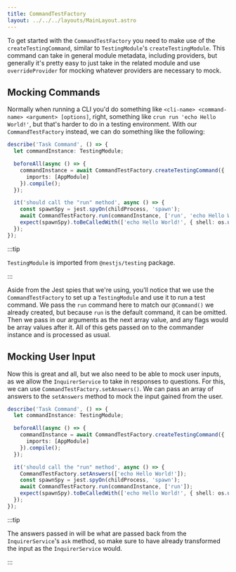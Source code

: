 ```yaml
---
title: CommandTestFactory
layout: ../../../layouts/MainLayout.astro
---
```


To get started with the `CommandTestFactory` you need to make use of the `createTestingCommand`,
similar to `TestingModule`'s `createTestingModule`. This command can take in general module
metadata, including providers, but generally it's pretty easy to just take in the related module and
use `overrideProvider` for mocking whatever providers are necessary to mock.

## Mocking Commands

Normally when running a CLI you'd do something like
`<cli-name> <command-name> <argument> [options]`, right, something like
`crun run 'echo Hello World!'`, but that's harder to do in a testing environment. With our
`CommandTestFactory` instead, we can do something like the following:

```typescript title="test/task.command.spec.ts"
describe('Task Command', () => {
  let commandInstance: TestingModule;

  beforeAll(async () => {
    commandInstance = await CommandTestFactory.createTestingCommand({
      imports: [AppModule]
    }).compile();
  });

  it('should call the "run" method', async () => {
    const spawnSpy = jest.spyOn(childProcess, 'spawn');
    await CommandTestFactory.run(commandInstance, ['run', 'echo Hello World!']);
    expect(spawnSpy).toBeCalledWith(['echo Hello World!', { shell: os.userInfo().shell }]);
  });
});
```

:::tip

`TestingModule` is imported from `@nestjs/testing` package.

:::

Aside from the Jest spies that we're using, you'll notice that we use the `CommandTestFactory` to
set up a `TestingModule` and use it to run a test command. We pass the `run` command here to match
our `@Command()` we already created, but because `run` is the default command, it can be omitted.
Then we pass in our arguments as the next array value, and any flags would be array values after it.
All of this gets passed on to the commander instance and is processed as usual.

## Mocking User Input

Now this is great and all, but we also need to be able to mock user inputs, as we allow the
`InquirerService` to take in responses to questions. For this, we can use
`CommandTestFactory.setAnswers()`. We can pass an array of answers to the `setAnswers` method to
mock the input gained from the user.

```typescript title="test/task.command.spec.ts"
describe('Task Command', () => {
  let commandInstance: TestingModule;

  beforeAll(async () => {
    commandInstance = await CommandTestFactory.createTestingCommand({
      imports: [AppModule]
    }).compile();
  });

  it('should call the "run" method', async () => {
    CommandTestFactory.setAnswers(['echo Hello World!']);
    const spawnSpy = jest.spyOn(childProcess, 'spawn');
    await CommandTestFactory.run(commandInstance, ['run']);
    expect(spawnSpy).toBeCalledWith(['echo Hello World!', { shell: os.userInfo().shell }]);
  });
});
```

:::tip

The answers passed in will be what are passed back from the `InquirerService`'s `ask` method, so
make sure to have already transformed the input as the `InquirerService` would.

:::
